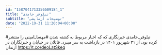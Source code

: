 ```yaml
---
id: "1587041713356509184_1"
title: "نیلوفر حامدی"
subtitle: "توضیحات آزمایشی"
date: "2022-10-31 11:20:04+00:00"
---
```

#نیلوفر_حامدی خبرنگاری که که اخبار مربوط به کشته شدن #مهسا_امینی را منتشر کرده بود، از ۳۱ شهریور ۱۴۰۱ در بازداشت به سر میبرد.
قاتلان در خیابان و خبرنگاران در زندان! https://t.co/deoLatSkeq
